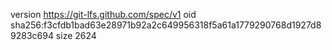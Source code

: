 version https://git-lfs.github.com/spec/v1
oid sha256:f3cfdb1bad63e28971b92a2c649956318f5a61a1779290768d1927d89283c694
size 2624
